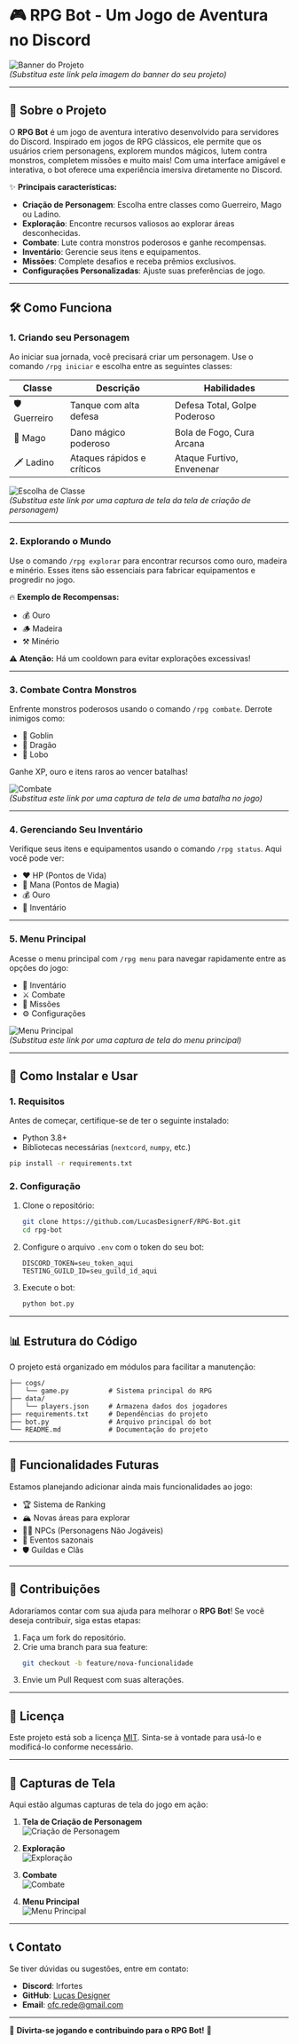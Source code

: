 # 🎮 **RPG Bot - Um Jogo de Aventura no Discord**

![Banner do Projeto](https://encrypted-tbn0.gstatic.com/images?q=tbn:ANd9GcT15K7gtB6JksmMHKe9gzixx-ODND3bS2kNDQ&s)  
*(Substitua este link pela imagem do banner do seu projeto)*

---

## 📜 **Sobre o Projeto**

O **RPG Bot** é um jogo de aventura interativo desenvolvido para servidores do Discord. Inspirado em jogos de RPG clássicos, ele permite que os usuários criem personagens, explorem mundos mágicos, lutem contra monstros, completem missões e muito mais! Com uma interface amigável e interativa, o bot oferece uma experiência imersiva diretamente no Discord.

✨ **Principais características:**
- **Criação de Personagem**: Escolha entre classes como Guerreiro, Mago ou Ladino.
- **Exploração**: Encontre recursos valiosos ao explorar áreas desconhecidas.
- **Combate**: Lute contra monstros poderosos e ganhe recompensas.
- **Inventário**: Gerencie seus itens e equipamentos.
- **Missões**: Complete desafios e receba prêmios exclusivos.
- **Configurações Personalizadas**: Ajuste suas preferências de jogo.

---

## 🛠️ **Como Funciona**

### 1. **Criando seu Personagem**
Ao iniciar sua jornada, você precisará criar um personagem. Use o comando `/rpg iniciar` e escolha entre as seguintes classes:

| Classe      | Descrição                          | Habilidades                     |
|-------------|------------------------------------|----------------------------------|
| 🛡️ Guerreiro | Tanque com alta defesa            | Defesa Total, Golpe Poderoso    |
| 🔮 Mago      | Dano mágico poderoso              | Bola de Fogo, Cura Arcana       |
| 🗡️ Ladino    | Ataques rápidos e críticos        | Ataque Furtivo, Envenenar       |

![Escolha de Classe](https://encrypted-tbn0.gstatic.com/images?q=tbn:ANd9GcT15K7gtB6JksmMHKe9gzixx-ODND3bS2kNDQ&s)  
*(Substitua este link por uma captura de tela da tela de criação de personagem)*

---

### 2. **Explorando o Mundo**
Use o comando `/rpg explorar` para encontrar recursos como ouro, madeira e minério. Esses itens são essenciais para fabricar equipamentos e progredir no jogo.

🔥 **Exemplo de Recompensas:**
- 💰 Ouro
- 🪵 Madeira
- ⚒️ Minério

⚠️ **Atenção:** Há um cooldown para evitar explorações excessivas!

---

### 3. **Combate Contra Monstros**
Enfrente monstros poderosos usando o comando `/rpg combate`. Derrote inimigos como:
- 👹 Goblin
- 🐉 Dragão
- 🐺 Lobo

Ganhe XP, ouro e itens raros ao vencer batalhas!

![Combate](https://encrypted-tbn0.gstatic.com/images?q=tbn:ANd9GcT15K7gtB6JksmMHKe9gzixx-ODND3bS2kNDQ&s)  
*(Substitua este link por uma captura de tela de uma batalha no jogo)*

---

### 4. **Gerenciando Seu Inventário**
Verifique seus itens e equipamentos usando o comando `/rpg status`. Aqui você pode ver:
- ❤️ HP (Pontos de Vida)
- 🔵 Mana (Pontos de Magia)
- 💰 Ouro
- 🎒 Inventário

---

### 5. **Menu Principal**
Acesse o menu principal com `/rpg menu` para navegar rapidamente entre as opções do jogo:
- 🎒 Inventário
- ⚔️ Combate
- 🏰 Missões
- ⚙️ Configurações

![Menu Principal](https://encrypted-tbn0.gstatic.com/images?q=tbn:ANd9GcT15K7gtB6JksmMHKe9gzixx-ODND3bS2kNDQ&s)  
*(Substitua este link por uma captura de tela do menu principal)*

---

## 🚀 **Como Instalar e Usar**

### 1. **Requisitos**
Antes de começar, certifique-se de ter o seguinte instalado:
- Python 3.8+
- Bibliotecas necessárias (`nextcord`, `numpy`, etc.)

```bash
pip install -r requirements.txt
```

### 2. **Configuração**
1. Clone o repositório:
   ```bash
   git clone https://github.com/LucasDesignerF/RPG-Bot.git
   cd rpg-bot
   ```

2. Configure o arquivo `.env` com o token do seu bot:
   ```
   DISCORD_TOKEN=seu_token_aqui
   TESTING_GUILD_ID=seu_guild_id_aqui
   ```

3. Execute o bot:
   ```bash
   python bot.py
   ```

---

## 📊 **Estrutura do Código**

O projeto está organizado em módulos para facilitar a manutenção:

```
├── cogs/
│   └── game.py          # Sistema principal do RPG
├── data/
│   └── players.json     # Armazena dados dos jogadores
├── requirements.txt     # Dependências do projeto
├── bot.py               # Arquivo principal do bot
└── README.md            # Documentação do projeto
```

---

## 🌟 **Funcionalidades Futuras**

Estamos planejando adicionar ainda mais funcionalidades ao jogo:
- 🏆 Sistema de Ranking
- 🏔️ Novas áreas para explorar
- 🧙‍♂️ NPCs (Personagens Não Jogáveis)
- 🎯 Eventos sazonais
- 🛡️ Guildas e Clãs

---

## 🤝 **Contribuições**

Adoraríamos contar com sua ajuda para melhorar o **RPG Bot**! Se você deseja contribuir, siga estas etapas:
1. Faça um fork do repositório.
2. Crie uma branch para sua feature:
   ```bash
   git checkout -b feature/nova-funcionalidade
   ```
3. Envie um Pull Request com suas alterações.

---

## 📜 **Licença**

Este projeto está sob a licença [MIT](LICENSE). Sinta-se à vontade para usá-lo e modificá-lo conforme necessário.

---

## 📸 **Capturas de Tela**

Aqui estão algumas capturas de tela do jogo em ação:

1. **Tela de Criação de Personagem**  
   ![Criação de Personagem](https://via.placeholder.com/600x400)

2. **Exploração**  
   ![Exploração](https://via.placeholder.com/600x400)

3. **Combate**  
   ![Combate](https://via.placeholder.com/600x400)

4. **Menu Principal**  
   ![Menu Principal](https://via.placeholder.com/600x400)

---

## 📞 **Contato**

Se tiver dúvidas ou sugestões, entre em contato:
- **Discord**: lrfortes
- **GitHub**: [Lucas Designer](https://github.com/LucasDesignerF)
- **Email**: ofc.rede@gmail.com

---

🎉 **Divirta-se jogando e contribuindo para o RPG Bot!** 🎉

